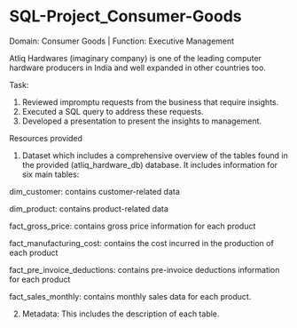 # SQL-Project_Consumer-Goods

Domain:  Consumer Goods | Function: Executive Management

Atliq Hardwares (imaginary company) is one of the leading computer hardware producers in India and well expanded in other countries too.

Task:  
1. Reviewed impromptu requests from the business that require insights.
2. Executed a SQL query to address these requests.
3. Developed a presentation to present the insights to management.

Resources provided
1. Dataset which includes a comprehensive overview of the tables found in the provided (atliq_hardware_db) database. It includes information for six main tables:

  dim_customer: contains customer-related data

  dim_product: contains product-related data

  fact_gross_price: contains gross price information for each product

  fact_manufacturing_cost: contains the cost incurred in the production of each product

  fact_pre_invoice_deductions: contains pre-invoice deductions information for each product

  fact_sales_monthly: contains monthly sales data for each product.

2. Metadata: This includes the description of each table.
